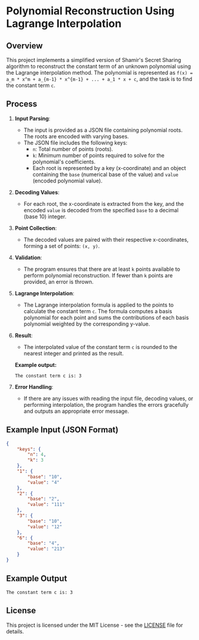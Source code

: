 # Polynomial Reconstruction Using Lagrange Interpolation

## Overview
This project implements a simplified version of Shamir's Secret Sharing algorithm to reconstruct the constant term of an unknown polynomial using the Lagrange interpolation method. The polynomial is represented as `f(x) = a_m * x^m + a_{m-1} * x^{m-1} + ... + a_1 * x + c`, and the task is to find the constant term `c`.

## Process

1. **Input Parsing**:
   - The input is provided as a JSON file containing polynomial roots. The roots are encoded with varying bases.
   - The JSON file includes the following keys:
     - `n`: Total number of points (roots).
     - `k`: Minimum number of points required to solve for the polynomial's coefficients.
     - Each root is represented by a key (x-coordinate) and an object containing the `base` (numerical base of the value) and `value` (encoded polynomial value).

2. **Decoding Values**:
   - For each root, the x-coordinate is extracted from the key, and the encoded `value` is decoded from the specified `base` to a decimal (base 10) integer.

3. **Point Collection**:
   - The decoded values are paired with their respective x-coordinates, forming a set of points: `(x, y)`.

4. **Validation**:
   - The program ensures that there are at least `k` points available to perform polynomial reconstruction. If fewer than `k` points are provided, an error is thrown.

5. **Lagrange Interpolation**:
   - The Lagrange interpolation formula is applied to the points to calculate the constant term `c`. The formula computes a basis polynomial for each point and sums the contributions of each basis polynomial weighted by the corresponding y-value.

6. **Result**:
   - The interpolated value of the constant term `c` is rounded to the nearest integer and printed as the result. 

   **Example output:**
   ```
   The constant term c is: 3
   ```

7. **Error Handling**:
   - If there are any issues with reading the input file, decoding values, or performing interpolation, the program handles the errors gracefully and outputs an appropriate error message.

## Example Input (JSON Format)
```json
{
    "keys": {
        "n": 4,
        "k": 3
    },
    "1": {
        "base": "10",
        "value": "4"
    },
    "2": {
        "base": "2",
        "value": "111"
    },
    "3": {
        "base": "10",
        "value": "12"
    },
    "6": {
        "base": "4",
        "value": "213"
    }
}
```

## Example Output
```
The constant term c is: 3
```

## License
This project is licensed under the MIT License - see the [LICENSE](LICENSE) file for details.
